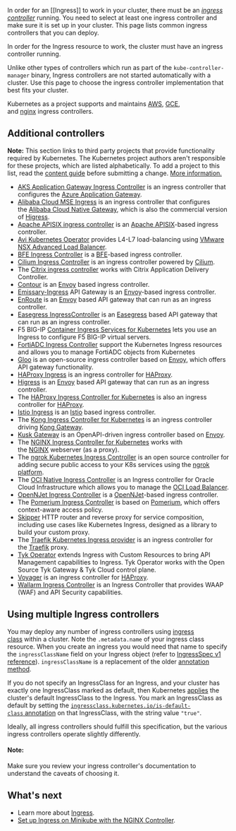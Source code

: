 In order for an [[Ingress]] to work in your cluster, there must be an [_ingress controller_](https://kubernetes.io/docs/concepts/services-networking/ingress-controllers/) running. You need to select at least one ingress controller and make sure it is set up in your cluster. This page lists common ingress controllers that you can deploy.

In order for the Ingress resource to work, the cluster must have an ingress controller running.

Unlike other types of controllers which run as part of the `kube-controller-manager` binary, Ingress controllers are not started automatically with a cluster. Use this page to choose the ingress controller implementation that best fits your cluster.

Kubernetes as a project supports and maintains [AWS](https://github.com/kubernetes-sigs/aws-load-balancer-controller#readme), [GCE](https://git.k8s.io/ingress-gce/README.md#readme), and [nginx](https://git.k8s.io/ingress-nginx/README.md#readme) ingress controllers.

## Additional controllers[](https://kubernetes.io/docs/concepts/services-networking/ingress-controllers/#additional-controllers)

**Note:** This section links to third party projects that provide functionality required by Kubernetes. The Kubernetes project authors aren't responsible for these projects, which are listed alphabetically. To add a project to this list, read the [content guide](https://kubernetes.io/docs/contribute/style/content-guide/#third-party-content) before submitting a change. [More information.](https://kubernetes.io/docs/concepts/services-networking/ingress-controllers/#third-party-content-disclaimer)

- [AKS Application Gateway Ingress Controller](https://docs.microsoft.com/azure/application-gateway/tutorial-ingress-controller-add-on-existing?toc=https%3A%2F%2Fdocs.microsoft.com%2Fen-us%2Fazure%2Faks%2Ftoc.json&bc=https%3A%2F%2Fdocs.microsoft.com%2Fen-us%2Fazure%2Fbread%2Ftoc.json) is an ingress controller that configures the [Azure Application Gateway](https://docs.microsoft.com/azure/application-gateway/overview).
- [Alibaba Cloud MSE Ingress](https://www.alibabacloud.com/help/en/mse/user-guide/overview-of-mse-ingress-gateways) is an ingress controller that configures the [Alibaba Cloud Native Gateway](https://www.alibabacloud.com/help/en/mse/product-overview/cloud-native-gateway-overview?spm=a2c63.p38356.0.0.20563003HJK9is), which is also the commercial version of [Higress](https://github.com/alibaba/higress).
- [Apache APISIX ingress controller](https://github.com/apache/apisix-ingress-controller) is an [Apache APISIX](https://github.com/apache/apisix)-based ingress controller.
- [Avi Kubernetes Operator](https://github.com/vmware/load-balancer-and-ingress-services-for-kubernetes) provides L4-L7 load-balancing using [VMware NSX Advanced Load Balancer](https://avinetworks.com/).
- [BFE Ingress Controller](https://github.com/bfenetworks/ingress-bfe) is a [BFE](https://www.bfe-networks.net/)-based ingress controller.
- [Cilium Ingress Controller](https://docs.cilium.io/en/stable/network/servicemesh/ingress/) is an ingress controller powered by [Cilium](https://cilium.io/).
- The [Citrix ingress controller](https://github.com/citrix/citrix-k8s-ingress-controller#readme) works with Citrix Application Delivery Controller.
- [Contour](https://projectcontour.io/) is an [Envoy](https://www.envoyproxy.io/) based ingress controller.
- [Emissary-Ingress](https://www.getambassador.io/products/api-gateway) API Gateway is an [Envoy](https://www.envoyproxy.io/)-based ingress controller.
- [EnRoute](https://getenroute.io/) is an [Envoy](https://www.envoyproxy.io/) based API gateway that can run as an ingress controller.
- [Easegress IngressController](https://megaease.com/docs/easegress/04.cloud-native/4.1.kubernetes-ingress-controller/) is an [Easegress](https://megaease.com/easegress/) based API gateway that can run as an ingress controller.
- F5 BIG-IP [Container Ingress Services for Kubernetes](https://clouddocs.f5.com/containers/latest/userguide/kubernetes/) lets you use an Ingress to configure F5 BIG-IP virtual servers.
- [FortiADC Ingress Controller](https://docs.fortinet.com/document/fortiadc/7.0.0/fortiadc-ingress-controller/742835/fortiadc-ingress-controller-overview) support the Kubernetes Ingress resources and allows you to manage FortiADC objects from Kubernetes
- [Gloo](https://gloo.solo.io/) is an open-source ingress controller based on [Envoy](https://www.envoyproxy.io/), which offers API gateway functionality.
- [HAProxy Ingress](https://haproxy-ingress.github.io/) is an ingress controller for [HAProxy](https://www.haproxy.org/#desc).
- [Higress](https://github.com/alibaba/higress) is an [Envoy](https://www.envoyproxy.io/) based API gateway that can run as an ingress controller.
- The [HAProxy Ingress Controller for Kubernetes](https://github.com/haproxytech/kubernetes-ingress#readme) is also an ingress controller for [HAProxy](https://www.haproxy.org/#desc).
- [Istio Ingress](https://istio.io/latest/docs/tasks/traffic-management/ingress/kubernetes-ingress/) is an [Istio](https://istio.io/) based ingress controller.
- The [Kong Ingress Controller for Kubernetes](https://github.com/Kong/kubernetes-ingress-controller#readme) is an ingress controller driving [Kong Gateway](https://konghq.com/kong/).
- [Kusk Gateway](https://kusk.kubeshop.io/) is an OpenAPI-driven ingress controller based on [Envoy](https://www.envoyproxy.io/).
- The [NGINX Ingress Controller for Kubernetes](https://www.nginx.com/products/nginx-ingress-controller/) works with the [NGINX](https://www.nginx.com/resources/glossary/nginx/) webserver (as a proxy).
- The [ngrok Kubernetes Ingress Controller](https://github.com/ngrok/kubernetes-ingress-controller) is an open source controller for adding secure public access to your K8s services using the [ngrok platform](https://ngrok.com/).
- The [OCI Native Ingress Controller](https://github.com/oracle/oci-native-ingress-controller#readme) is an Ingress controller for Oracle Cloud Infrastructure which allows you to manage the [OCI Load Balancer](https://docs.oracle.com/en-us/iaas/Content/Balance/home.htm).
- [OpenNJet Ingress Controller](https://gitee.com/njet-rd/open-njet-kic) is a [OpenNJet](https://njet.org.cn/)-based ingress controller.
- The [Pomerium Ingress Controller](https://www.pomerium.com/docs/k8s/ingress.html) is based on [Pomerium](https://pomerium.com/), which offers context-aware access policy.
- [Skipper](https://opensource.zalando.com/skipper/kubernetes/ingress-controller/) HTTP router and reverse proxy for service composition, including use cases like Kubernetes Ingress, designed as a library to build your custom proxy.
- The [Traefik Kubernetes Ingress provider](https://doc.traefik.io/traefik/providers/kubernetes-ingress/) is an ingress controller for the [Traefik](https://traefik.io/traefik/) proxy.
- [Tyk Operator](https://github.com/TykTechnologies/tyk-operator) extends Ingress with Custom Resources to bring API Management capabilities to Ingress. Tyk Operator works with the Open Source Tyk Gateway & Tyk Cloud control plane.
- [Voyager](https://voyagermesh.com/) is an ingress controller for [HAProxy](https://www.haproxy.org/#desc).
- [Wallarm Ingress Controller](https://www.wallarm.com/solutions/waf-for-kubernetes) is an Ingress Controller that provides WAAP (WAF) and API Security capabilities.

## Using multiple Ingress controllers[](https://kubernetes.io/docs/concepts/services-networking/ingress-controllers/#using-multiple-ingress-controllers)

You may deploy any number of ingress controllers using [ingress class](https://kubernetes.io/docs/concepts/services-networking/ingress/#ingress-class) within a cluster. Note the `.metadata.name` of your ingress class resource. When you create an ingress you would need that name to specify the `ingressClassName` field on your Ingress object (refer to [IngressSpec v1 reference](https://kubernetes.io/docs/reference/kubernetes-api/service-resources/ingress-v1/#IngressSpec)). `ingressClassName` is a replacement of the older [annotation method](https://kubernetes.io/docs/concepts/services-networking/ingress/#deprecated-annotation).

If you do not specify an IngressClass for an Ingress, and your cluster has exactly one IngressClass marked as default, then Kubernetes [applies](https://kubernetes.io/docs/concepts/services-networking/ingress/#default-ingress-class) the cluster's default IngressClass to the Ingress. You mark an IngressClass as default by setting the [`ingressclass.kubernetes.io/is-default-class` annotation](https://kubernetes.io/docs/reference/labels-annotations-taints/#ingressclass-kubernetes-io-is-default-class) on that IngressClass, with the string value `"true"`.

Ideally, all ingress controllers should fulfill this specification, but the various ingress controllers operate slightly differently.

#### Note:

Make sure you review your ingress controller's documentation to understand the caveats of choosing it.

## What's next[](https://kubernetes.io/docs/concepts/services-networking/ingress-controllers/#what-s-next)

- Learn more about [Ingress](https://kubernetes.io/docs/concepts/services-networking/ingress/).
- [Set up Ingress on Minikube with the NGINX Controller](https://kubernetes.io/docs/tasks/access-application-cluster/ingress-minikube/).